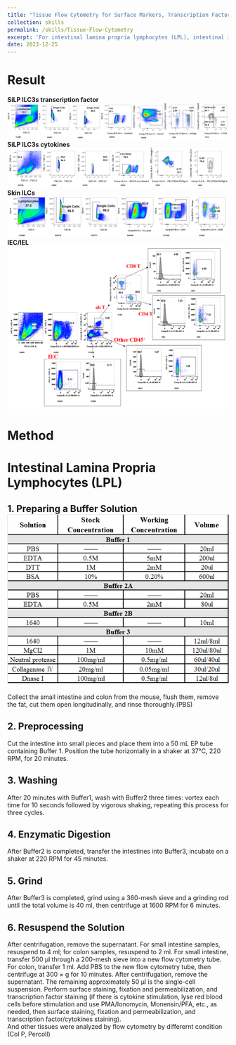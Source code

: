 ```yaml
---
title: "Tissue Flow Cytometry for Surface Markers, Transcription Factor and Cytokines"
collection: skills
permalink: /skills/Tissue-Flow-Cytometry
excerpt: 'For intestinal lamina propria lymphocytes (LPL), intestinal intraepithelial lymphocytes (IEL), intestinal  lymphocytes cell(IEC), Skin lymphocytes'
date: 2023-12-25
---
```


Result
======
**SiLP ILC3s transcription factor**<br><img src='/images/Tissue-Flow-Cytometry-ILC-Cytokines-siLP-ILC3.png'><br>
**SiLP ILC3s cytokines**<br><img src='/images/Tissue-Flow-Cytometry-ILC-Cytokines.png'><br>
**Skin ILCs**<br><img src='/images/Tissue-Flow-Cytometry-Skin-ILC.png'><br>
**IEC/IEL**<br><img src='/images/Tissue-Flow-Cytometry-IEL.png'><br>

Method
======
# Intestinal Lamina Propria Lymphocytes (LPL)
## 1. Preparing a Buffer Solution<br><img src='/images/Tissue-Flow-Cytometry-Buffer.png'><br>
Collect the small intestine and colon from the mouse, flush them, remove the fat, cut them open longitudinally, and rinse thoroughly.(PBS)<br>
## 2. Preprocessing
Cut the intestine into small pieces and place them into a 50 mL EP tube containing Buffer 1. Position the tube horizontally in a shaker at 37°C, 220 RPM, for 20 minutes.<br>
## 3. Washing
After 20 minutes with Buffer1, wash with Buffer2 three times: vortex each time for 10 seconds followed by vigorous shaking, repeating this process for three cycles.
## 4. Enzymatic Digestion
After Buffer2 is completed, transfer the intestines into Buffer3, incubate on a shaker at 220 RPM for 45 minutes.
## 5. Grind
After Buffer3 is completed, grind using a 360-mesh sieve and a grinding rod until the total volume is 40 ml, then centrifuge at 1600 RPM for 6 minutes.
## 6. Resuspend the Solution
After centrifugation, remove the supernatant. For small intestine samples, resuspend to 4 ml; for colon samples, resuspend to 2 ml. For small intestine, transfer 500 µl through a 200-mesh sieve into a new flow cytometry tube. For colon, transfer 1 ml. Add PBS to the new flow cytometry tube, then centrifuge at 300 × g for 10 minutes. After centrifugation, remove the supernatant. The remaining approximately 50 µl is the single-cell suspension. Perform surface staining, fixation and permeabilization, and transcription factor staining (if there is cytokine stimulation, lyse red blood cells before stimulation and use PMA/Ionomycin, Monensin/PFA, etc., as needed, then surface staining, fixation and permeabilization, and transcription factor/cytokines staining).<br>
And other tissues were analyzed by flow cytometry by differernt condition (Col P, Percoll)
